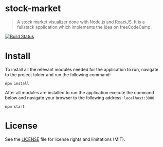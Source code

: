 # stock-market
> A stock market visualizer done with Node.js and ReactJS. It is a fullstack application which implements the idea on freeCodeCamp.

[![Build Status](https://travis-ci.org/hristo-tanev/stock-market.svg?branch=master)](https://travis-ci.org/hristo-tanev/stock-market)

# Install
To install all the relevant modules needed for the application to run, navigate to the project folder and run the following command:
```
npm install
```
After all modules are installed to run the application execute the command below and navigate your browser to the following address: ```localhost:3000```
```
npm start
```

# License
See the [LICENSE](https://github.com/hristo-tanev/stock-market/LICENSE.md) file for license rights and limitations (MIT).
